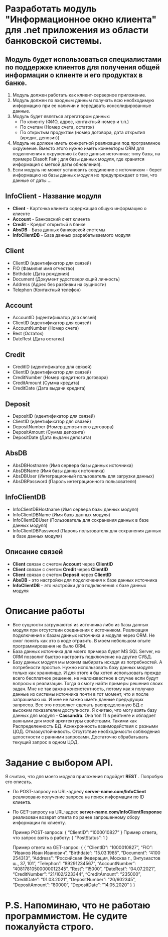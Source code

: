 # Разработать модуль "Информационное окно клиента" для .net приложения из области банковской системы.
## Модуль будет использоваться специалистами по поддержке клиентов для получения общей информации о клиенте и его продуктах в банке.

1. Модуль должен работать как клиент-серверное приложение.
2. Модуль должен по входным данным получать всю необходимую информацию при ее наличии и передавать консолидированные данные.
3. Модуль будет являться агрегатором данных:
	- По клиенту (ФИО, адрес, контактный номер и т.п.)
	- По счетам (Номер счета, остаток)
	- По открытым продуктам (номер договора, дата открытия (кредит, депозит))
4. Модуль не должен иметь конкретной реализации под программное окружение. Вместо этого нужно иметь коннекторы ORM для подключения к окружению (к базе данных источника; типу базы, на примере Diasoft Fa# ; для базы данных модуля, где хранится информация с меткой даты обновления).
5. Если модуль не может установить соединение с источником - берет информацию из базы данных модуля но предупреждает о том, что данные от даты ... 

## InfoClient - Название модуля
- **Client** - Карточка клиента содержащая общую информацию о клиенте
- **Account** - Банковский счет клиента
- **Credit** - Кредит открытый в банке
- **AbsDB** - База данных банковской системы
- **InfoClientDB** - База данных разрабатываемого модуля

## **Client**
- ClientID (идентификатор для связей)
- FIO (Фамилия имя отчество)
- Birthdate (Дата рождения)
- Document (Документ удостоверяющий личность)
- Address (Адрес без разбивки на сущности)
- Telephon (Контактный телефон)

## **Account**
- AccountID (идентификатор для связей)
- ClientID (идентификатор для связей)
- AccountNumber (Номер счета)
- Rest (Остаток)
- DateRest (Дата остатка)

## **Credit**
- CreditID (идентификатор для связей)
- ClientID (идентификатор для связей)
- CreditNumber (Номер кредитного договора)
- CreditAmount (Сумма кредита)
- CreditDate (Дата выдачи кредита)

## **Deposit**
- DepositID (идентификатор для связей)
- ClientID (идентификатор для связей)
- DepositNumber (Номер депозитного договора)
- DepositAmount (Сумма депозита)
- DepositDate (Дата выдачи депозита)

## **AbsDB**
- AbsDBHostname (Имя сервера базы данных источника)
- AbsDBName (Имя базы данных источника)
- AbsDBUser (Интеграционный пользователь для загрузки данных)
- AbsDBPassword (Пароль интеграционного пользователя)

## **InfoClientDB**
- InfoClientDBHostname (Имя сервера базы данных модуля)
- InfoClientDBName (Имя базы данных модуля)
- InfoClientDBUser (Пользователь для сохранения данных в базе данных модуля)
- InfoClientDBPassword (Пароль пользователя для сохранения данных в базе данных модуля)

## **Описание связей**
- **Client** связан с счетом **Account** через **ClientID**
- **Client** связан с счетом **Credit** через **ClientID**
- **Client** связан с счетом **Deposit** через **ClientID**
- **AbsDB** - это настройки для подключения к базе данных источника
- **InfoClientDB** - это настройки для подключения к базе данных модуля

# Описание работы
- Все сущности загружаются из источника либо из базы данных модуля при отсутствии соединения с источником. Реализация подключения к базам данных источника и модуля через ORM. Не смог понять как это в коде отразить. В моем небольшом опыте программирования не было ORM.
- База данных источника для моего примера будет MS SQL Server, но ORM позволит быстро настроить подключение на другие СУБД.
- Базу данных модуля мы можем выбирать исходя из потребностей. А потребности простые. Нужно использовать базу данных модуля только как хранилище. И для этого я бы хотел использовать прежде всего бесплатное решение, не малоизвестное в случае если будут вопросы к реализации. Тогда я смогу найти примеры решения своих задач. Мне не так важна консистентность, потому как я получаю данные из системы источника почти в тот момент, что и после запрашиваю их. И мне не важно иметь данные предыдущих запросов. Все это позволяет сделать распределенную БД с высоким показателем доступности. Я считаю, что могу взять базу данных для модуля - **Cassandra**. Она топ 11 в рейтинге и обладает важными для моей архитектуры свойствами. Такими как Распределенность БД. Асинхронность взаимодействия с разными ЦОД. Отказоустойчивость. Отсутствие необходимости соблюдения целостности с ранними запросами. Достаточно обрабатывать текущий запрос в одном ЦОД.

# Задание с выбором API.
Я считаю, что для моего модуля приложения подойдет **REST** . Попробую его описать.

- По POST-запросу на URL-адресу **server-name.com/InfoClient** реализовано получение запроса на поиск информации по ID клиента.
- По GET-запросу на URL-адрес **server-name.com/InfoClientResponse** реализован возврат ответа по ранее запрошенному сбору информации по клиенту.

	Пример POST-запроса:
	{
		“ClientID”: “1000010827”
	}
	Пример ответа, что запрос взять в работу:
	{
		“PostStatus”: 1
	}


	Пример ответа на GET-запрос:
	{
		{
			“ClientID”: “1000010827”,
			“FIO”: “Иванов Иван Иванович”,
			“Birthdate”: “15.03.1985”,
			“Document”: “4100 254313”,
			“Address”: “Российская Федерация, Москва г., Энтузиастов ш., 37, 101”,
			“Telephon”: “89291234567”,
			“AccountNumber”: “40817810500000012345”,
			“Rest”: “15000”,
			“DateRest”: “04.07.2021”,
			“CreditNumber”: “21/102/223344”,
			“CreditAmount”: “235000”,
			“CreditDate”: “01.03.2021”,
			“DepositNumber”: “20/602345”,
			“DepositAmount”: “80000”,
			“DepositDate”: “14.05.2020”
		}
	} 

# P.S. Напоминаю, что не работаю программистом. Не судите пожалуйста строго.